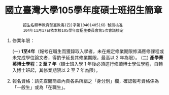 # 國立臺灣大學105學年度碩士班招生簡章 
			招生名額奉教育部臺教高(四)字第1040140516B 號函核准
			104年11月17日依本校105學年度招生委員會第5次會議核定 

1. 修業年限：

	(一) **1至4年**（報考在職生而獲錄取入學者，未在規定修業期限修滿應修課程或未完成學位論文者，得酌予延長其修業期限，最高以 2 年為限）。
	(二) **產學菁英博士學程：2 至 7 年**（碩士班入學 1 年後必須逕行修讀博士學位學程，自轉入博士班起，其修業期限以 2 至 7 年為限）。

2.  報名資格：請先查閱簡章內頁各系所組之「身分別」欄，確認報考資格係為「一般生」或為「在職生」。 
